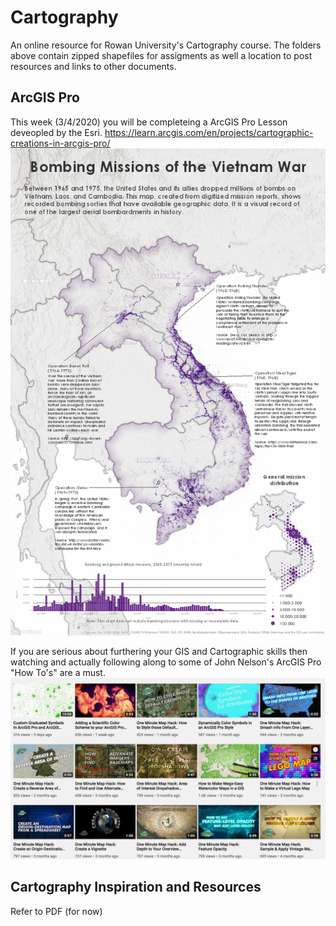 # Cartography
An online resource for Rowan University's Cartography course. The folders above contain zipped shapefiles for assigments as well a location to post resources and links to other documents. 

## ArcGIS Pro

This week (3/4/2020) you will be completeing a ArcGIS Pro Lesson deveopled by the Esri.
https://learn.arcgis.com/en/projects/cartographic-creations-in-arcgis-pro/
![alt text](https://raw.githubusercontent.com/mapsrule/Cartography/master/img/bombmap.png)

If you are serious about furthering your GIS and Cartographic skills then watching and actually following along to some of John Nelson's ArcGIS Pro "How To's" are a must.
![alt text](https://raw.githubusercontent.com/mapsrule/Cartography/master/img/howto.png)

## Cartography Inspiration and Resources
Refer to PDF (for now)